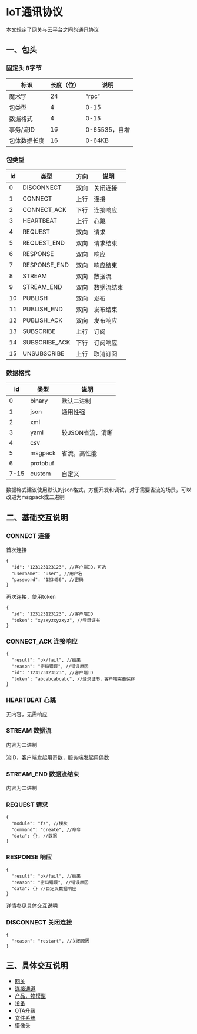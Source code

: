 # IoT通讯协议

本文规定了网关与云平台之间的通讯协议

## 一、包头

### 固定头 8字节

| 标识     | 长度（位） | 说明         |
|--------|-------|------------|
| 魔术字    | 24    | “rpc”      |
| 包类型    | 4     | 0-15       |
| 数据格式   | 4     | 0-15       |
| 事务/流ID | 16    | 0-65535，自增 |
| 包体数据长度 | 16    | 0-64KB     |


### 包类型

| id | 类型            | 方向 | 说明    |
|----|---------------|----|-------|
| 0  | DISCONNECT    | 双向 | 关闭连接  |
| 1  | CONNECT       | 上行 | 连接    |
| 2  | CONNECT_ACK   | 下行 | 连接响应  |
| 3  | HEARTBEAT     | 上行 | 心跳    |
| 4  | REQUEST       | 双向 | 请求    |
| 5  | REQUEST_END   | 双向 | 请求结束  |
| 6  | RESPONSE      | 双向 | 响应    |
| 7  | RESPONSE_END  | 双向 | 响应结束  |
| 8  | STREAM        | 双向 | 数据流   |
| 9  | STREAM_END    | 双向 | 数据流结束 |
| 10 | PUBLISH       | 双向 | 发布    |
| 11 | PUBLISH_END   | 双向 | 发布结束  |
| 12 | PUBLISH_ACK   | 双向 | 发布响应  |
| 13 | SUBSCRIBE     | 上行 | 订阅    |
| 14 | SUBSCRIBE_ACK | 下行 | 订阅响应  |
| 15 | UNSUBSCRIBE   | 上行 | 取消订阅  |

### 数据格式

| id   | 类型       | 说明         |
|------|----------|------------|
| 0    | binary   | 默认二进制      |
| 1    | json     | 通用性强       |
| 2    | xml      |            |
| 3    | yaml     | 较JSON省流，清晰 |
| 4    | csv      |            |
| 5    | msgpack  | 省流，高性能     |
| 6    | protobuf |            |
| 7-15 | custom   | 自定义        |

数据格式建议使用默认的json格式，方便开发和调试，对于需要省流的场景，可以改进为msgpack或二进制


## 二、基础交互说明

### CONNECT 连接

首次连接

```json5
{
  "id": "123123123123", //客户端ID，可选
  "username": "user", //用户名
  "password": "123456", //密码
}
```

再次连接，使用token
```json5
{
  "id": "123123123123", //客户端ID
  "token": "xyzxyzxyzxyz", //登录证书
}
```

### CONNECT_ACK 连接响应

```json5
{
  "result": "ok/fail", //结果
  "reason": "密码错误", //错误原因
  "id": "123123123123", //客户端ID
  "token": "abcabcabcabc", //登录证书，客户端需要保存
}
```

### HEARTBEAT 心跳
无内容，无需响应

### STREAM 数据流
内容为二进制

流ID，客户端发起用奇数，服务端发起用偶数

### STREAM_END 数据流结束
内容为二进制

### REQUEST 请求

```json5
{
  "module": "fs", //模块
  "command": "create", //命令
  "data": {}, //数据
}
```

### RESPONSE 响应
```json5
{
  "result": "ok/fail", //结果
  "reason": "密码错误", //错误原因
  "data": {} //自定义数据响应
}
```
详情参见具体交互说明


### DISCONNECT 关闭连接
```json5
{
  "reason": "restart", //关闭原因
}
```

## 三、具体交互说明

- [网关](protocol_gateway.md)
- [连接通道](protocol_channel.md)
- [产品，物模型](protocol_product.md)
- [设备](protocol_device.md)
- [OTA升级](protocol_ota.md)
- [文件系统](protocol_fs.md)
- [摄像头](protocol_camera.md)
